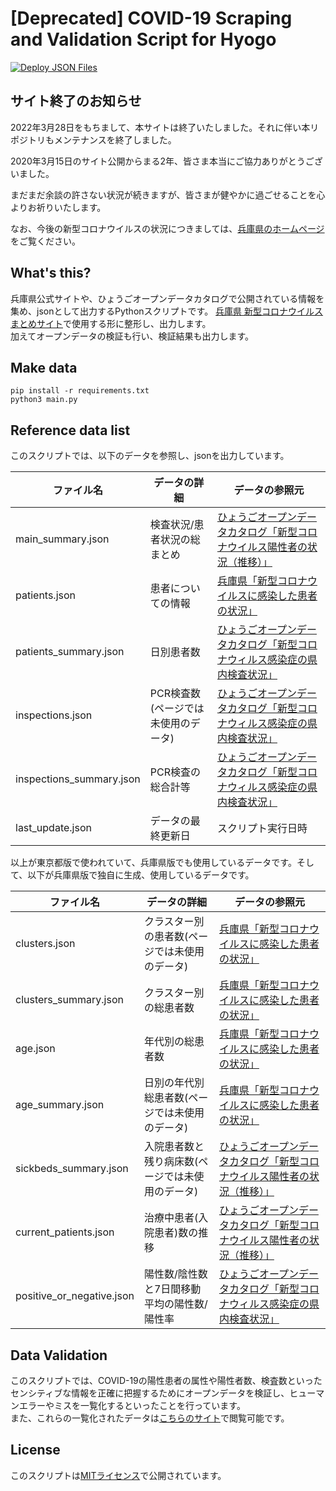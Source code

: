 # [Deprecated] COVID-19 Scraping and Validation Script for Hyogo
[![Deploy JSON Files](https://github.com/stop-covid19-hyogo/covid19-scraping/actions/workflows/deploy.yml/badge.svg)](https://github.com/stop-covid19-hyogo/covid19-scraping/actions/workflows/deploy.yml)

## サイト終了のお知らせ
2022年3月28日をもちまして、本サイトは終了いたしました。それに伴い本リポジトリもメンテナンスを終了しました。

2020年3月15日のサイト公開からまる2年、皆さま本当にご協力ありがとうございました。

まだまだ余談の許さない状況が続きますが、皆さまが健やかに過ごせることを心よりお祈りいたします。

なお、今後の新型コロナウイルスの状況につきましては、[兵庫県のホームページ](https://web.pref.hyogo.lg.jp/)をご覧ください。

## What's this?
兵庫県公式サイトや、ひょうごオープンデータカタログで公開されている情報を集め、jsonとして出力するPythonスクリプトです。
[兵庫県 新型コロナウイルスまとめサイト](https://stop-covid19-hyogo.org/)で使用する形に整形し、出力します。  
加えてオープンデータの検証も行い、検証結果も出力します。

## Make data
```shell script
pip install -r requirements.txt
python3 main.py
```

## Reference data list
このスクリプトでは、以下のデータを参照し、jsonを出力しています。

|ファイル名|データの詳細|データの参照元|
|---|---|---|
|main_summary.json|検査状況/患者状況の総まとめ|[ひょうごオープンデータカタログ「新型コロナウイルス陽性者の状況（推移）」](http://open-data.pref.hyogo.lg.jp/index.php?key=muq1trrqj-175#_175)|
|patients.json|患者についての情報|[兵庫県「新型コロナウイルスに感染した患者の状況」](https://web.pref.hyogo.lg.jp/kk03/corona_kanjyajyokyo.html)|
|patients_summary.json|日別患者数|[ひょうごオープンデータカタログ「新型コロナウィルス感染症の県内検査状況」](http://open-data.pref.hyogo.lg.jp/index.php?key=muve6rx2r-175#_175)|
|inspections.json|PCR検査数(ページでは未使用のデータ)|[ひょうごオープンデータカタログ「新型コロナウィルス感染症の県内検査状況」](http://open-data.pref.hyogo.lg.jp/index.php?key=muve6rx2r-175#_175)|
|inspections_summary.json|PCR検査の総合計等|[ひょうごオープンデータカタログ「新型コロナウィルス感染症の県内検査状況」](http://open-data.pref.hyogo.lg.jp/index.php?key=muve6rx2r-175#_175)|
|last_update.json|データの最終更新日|スクリプト実行日時|

以上が東京都版で使われていて、兵庫県版でも使用しているデータです。そして、以下が兵庫県版で独自に生成、使用しているデータです。

|ファイル名|データの詳細|データの参照元|
|---|---|---|
|clusters.json|クラスター別の患者数(ページでは未使用のデータ)|[兵庫県「新型コロナウイルスに感染した患者の状況」](https://web.pref.hyogo.lg.jp/kk03/corona_kanjyajyokyo.html)|
|clusters_summary.json|クラスター別の総患者数|[兵庫県「新型コロナウイルスに感染した患者の状況」](https://web.pref.hyogo.lg.jp/kk03/corona_kanjyajyokyo.html)|
|age.json|年代別の総患者数|[兵庫県「新型コロナウイルスに感染した患者の状況」](https://web.pref.hyogo.lg.jp/kk03/corona_kanjyajyokyo.html)|
|age_summary.json|日別の年代別総患者数(ページでは未使用のデータ)|[兵庫県「新型コロナウイルスに感染した患者の状況」](https://web.pref.hyogo.lg.jp/kk03/corona_kanjyajyokyo.html)|
|sickbeds_summary.json|入院患者数と残り病床数(ページでは未使用のデータ)|[ひょうごオープンデータカタログ「新型コロナウイルス陽性者の状況（推移）」](http://open-data.pref.hyogo.lg.jp/index.php?key=muq1trrqj-175#_175)|
|current_patients.json|治療中患者(入院患者)数の推移|[ひょうごオープンデータカタログ「新型コロナウイルス陽性者の状況（推移）」](http://open-data.pref.hyogo.lg.jp/index.php?key=muq1trrqj-175#_175)|
|positive_or_negative.json|陽性数/陰性数と7日間移動平均の陽性数/陽性率|[ひょうごオープンデータカタログ「新型コロナウィルス感染症の県内検査状況」](http://open-data.pref.hyogo.lg.jp/index.php?key=muve6rx2r-175#_175)|

## Data Validation
このスクリプトでは、COVID-19の陽性患者の属性や陽性者数、検査数といったセンシティブな情報を正確に把握するためにオープンデータを検証し、ヒューマンエラーやミスを一覧化するといったことを行っています。  
また、これらの一覧化されたデータは[こちらのサイト](https://warnings.stop-covid19-hyogo.org)で閲覧可能です。

## License
このスクリプトは[MITライセンス](LICENSE)で公開されています。
